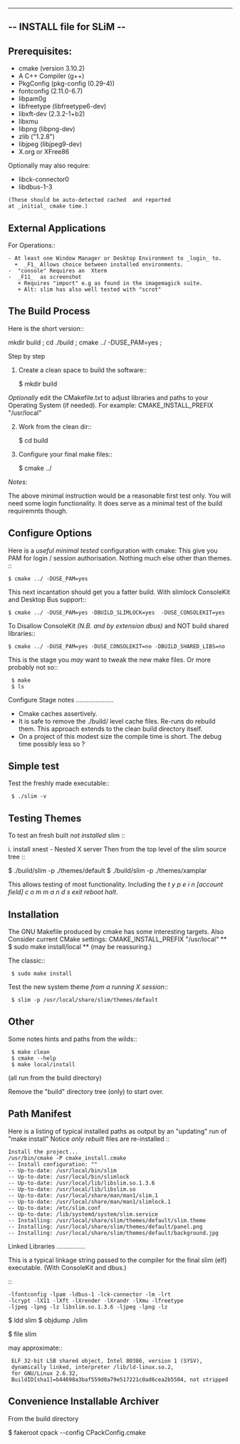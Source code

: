 ---------------------------
-- INSTALL file for SLiM --
---------------------------

Prerequisites:
--------------

   - cmake (version 3.10.2)
   - A C++ Compiler (g++)
   - PkgConfig (pkg-config (0.29-4)) 
   - fontconfig (2.11.0-6.7)
   - libpam0g 
   - libfreetype (libfreetype6-dev)
   - libxft-dev (2.3.2-1+b2)
   - libxmu
   - libpng (libpng-dev) 
   - zlib ("1.2.8")
   - libjpeg (libjpeg9-dev)
   - X.org or XFree86
   
   Optionally may also require:


   - libck-connector0
   - libdbus-1-3


    (These should be auto-detected cached  and reported 
	at _initial_ cmake time.)

External Applications
----------------------

For Operations::

    - At least one Window Manager or Desktop Environment to _login_ to.
      +  _F1_ Allows choice between installed environments.
    -  "console" Requires an  Xterm
    -  _F11_  as screenshot
       + Requires "import" e.g as found in the imagemagick suite.
       + Alt: slim has also well tested with "scrot"


The Build Process
-----------------

Here is the short version::

  mkdir build ;
  cd ./build ;
  cmake ../  -DUSE_PAM=yes ;

Step by step

1. Create a clean space to build the software::

    $ mkdir build

*Optionally* edit the CMakefile.txt
to adjust libraries and paths to your Operating System (if needed).
For example:  CMAKE_INSTALL_PREFIX "/usr/local"

2. Work from the clean dir::

     $ cd build

3. Configure your final make files::

     $ cmake ../

*Notes*:

The above minimal instruction would be a reasonable first test only.
You will need some login functionality.
It does serve as a minimal test of the build requiremnts though.


Configure Options
-----------------
Here is a _useful minimal tested_ configuration with cmake:
This give you PAM for login / session authorisation. 
Nothing much else other than themes. ::

    $ cmake ../ -DUSE_PAM=yes
	

This next incantation should get you a fatter build.
With slimlock ConsoleKit and Desktop Bus support::

    $ cmake ../ -DUSE_PAM=yes -DBUILD_SLIMLOCK=yes  -DUSE_CONSOLEKIT=yes

To Disallow ConsoleKit  *(N.B. and by extension dbus)*
and NOT build shared libraries::

    $ cmake ../ -DUSE_PAM=yes -DUSE_CONSOLEKIT=no -DBUILD_SHARED_LIBS=no

This is the stage you _may_ want to tweak the new make files.
Or more probably not so::

     $ make
     $ ls

Configure Stage notes
.....................

- Cmake caches assertively.
- It is safe to remove the ./build/ level cache files.
  Re-runs do rebuild them.
  This approach extends to the clean build directory itself.
- On a project of this modest size the compile time is short.
  The debug time possibly less so ?

Simple test
-----------

 Test the freshly made executable::

     $ ./slim -v

Testing Themes
--------------

To test an fresh built *not installed* slim :: 


   i.  install xnest - Nested X server
   Then from the top level of the slim source tree ::
   
   $ ./build/slim -p ./themes/default
   $ ./build/slim -p ./themes/xamplar
   
   
 This allows testing of most functionality.
 Including the _t y p e  i n  [account field] c o m m a n d s_
 *exit reboot halt*.

Installation
------------

The GNU Makefile produced by cmake has some interesting targets.
Also Consider current CMake settings:  CMAKE_INSTALL_PREFIX "/usr/local"
** $ sudo make install/local  **  (may be reassuring.)

The classic::

     $ sudo make install

Test the new system theme *from a running X session*::

     $ slim -p /usr/local/share/slim/themes/default


Other
-----
Some notes hints and paths from the wilds::

     $ make clean
     $ cmake --help
     $ make local/install

(all run from the build directory)

Remove the "build" directory tree (only) to start over.

Path Manifest
-------------

Here is a listing of typical installed paths
as output by an "updating" run of "make install"
Notice *only rebuilt* files are re-installed ::

    Install the project...
    /usr/bin/cmake -P cmake_install.cmake
    -- Install configuration: ""
    -- Up-to-date: /usr/local/bin/slim
    -- Up-to-date: /usr/local/bin/slimlock
    -- Up-to-date: /usr/local/lib/libslim.so.1.3.6
    -- Up-to-date: /usr/local/lib/libslim.so
    -- Up-to-date: /usr/local/share/man/man1/slim.1
    -- Up-to-date: /usr/local/share/man/man1/slimlock.1
    -- Up-to-date: /etc/slim.conf
    -- Up-to-date: /lib/systemd/system/slim.service
    -- Installing: /usr/local/share/slim/themes/default/slim.theme
    -- Installing: /usr/local/share/slim/themes/default/panel.png
    -- Installing: /usr/local/share/slim/themes/default/background.jpg


Linked Libraries
................

 This is a typical linkage string passed to the compiler
 for the final slim (elf) executable.
 (With ConsoleKit and dbus.)

::

    -lfontconfig -lpam -ldbus-1 -lck-connector -lm -lrt
    -lcrypt -lX11 -lXft -lXrender -lXrandr -lXmu -lfreetype
    -ljpeg -lpng -lz libslim.so.1.3.6 -ljpeg -lpng -lz


$ ldd slim
$ objdump ./slim

$ file slim

 may approximate::

     ELF 32-bit LSB shared object, Intel 80386, version 1 (SYSV),
     dynamically linked, interpreter /lib/ld-linux.so.2,
     for GNU/Linux 2.6.32,
     BuildID[sha1]=b44698a3baf559d0a79e517221c0ad6cea2b5504, not stripped


Convenience Installable Archiver
---------------------------------
From the build directory

$ fakeroot cpack --config CPackConfig.cmake
